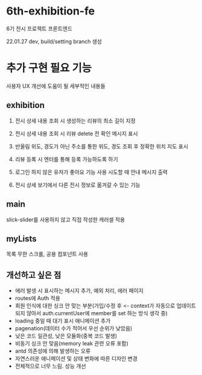 # 6th-exhibition-fe
6기 전시 프로젝트 프론트엔드

22.01.27 dev, build/setting branch 생성

# 추가 구현 필요 기능

사용자 UX 개선에 도움이 될 세부적인 내용들

## exhibition

1. 전시 상세 내용 조회 시 생성하는 리뷰의 최소 길이 지정

2. 전시 상세 내용 조회 시 리뷰 delete 전 확인 메시지 표시
3. 반올림 위도, 경도가 아닌 주소를 통한 위도, 경도 조회 후 정확한 위치 지도 표시
4. 리뷰 등록 시 엔터를 통해 등록 가능하도록 하기
5. 로그인 하지 않은 유저가 좋아요 기능 사용 시도할 때 안내 메시지 출력
6. 전시 상세 보기에서 다른 전시 정보로 옮겨갈 수 있는 기능

## main

slick-slider를 사용하지 않고 직접 작성한 캐러셀 적용

## myLists

목록 무한 스크롤, 공용 컴포넌트 사용

## 개선하고 싶은 점

- 에러 발생 시 표시하는 메시지 추가, 예외 처리, 에러 페이지
- routes에 Auth 적용
- 회원 인식에 대한 싱크 안 맞는 부분(가입/수정 후 <- context가 자동으로 업데이트 되지 않아서 auth.currentUser에 member를 set 하는 방식 생각 중)
- loading 중일 때 대기 표시 애니메이션 추가
- pagenation(데이터 수가 적어서 우선 순위가 낮았음)
- 낮은 코드 일관성, 낮은 모듈화(중복 코드 발생)
- 비동기 싱크 안 맞음(memory leak 관련 오류 포함)
- antd 의존성에 의해 발생하는 오류
- 자연스러운 애니메이션 및 상태 변화에 따른 디자인 변경
- 전체적으로 너무 느림. 성능 개선